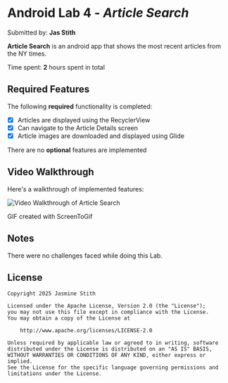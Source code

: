 # Android Lab 4 - *Article Search*

Submitted by: **Jas Stith**

**Article Search** is an android app that shows the most recent articles from the NY times.

Time spent: **2** hours spent in total

## Required Features

The following **required** functionality is completed:

* [X] Articles are displayed using the RecyclerView
* [X] Can navigate to the Article Details screen
* [X] Article images are downloaded and displayed using Glide

There are no **optional** features are implemented
## Video Walkthrough

Here's a walkthrough of implemented features:

<img src='https://i.imgur.com/JKl46Me.gif' title='Article Search' width='' alt='Video Walkthrough of Article Search' />

GIF created with ScreenToGif

## Notes

There were no challenges faced while doing this Lab.

## License

    Copyright 2025 Jasmine Stith

    Licensed under the Apache License, Version 2.0 (the "License");
    you may not use this file except in compliance with the License.
    You may obtain a copy of the License at

        http://www.apache.org/licenses/LICENSE-2.0

    Unless required by applicable law or agreed to in writing, software
    distributed under the License is distributed on an "AS IS" BASIS,
    WITHOUT WARRANTIES OR CONDITIONS OF ANY KIND, either express or implied.
    See the License for the specific language governing permissions and
    limitations under the License.
